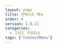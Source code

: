 ```yaml
---
layout: page
title: 컨텍스트 메뉴
order: 4
version: 1.0.11
categories:
  - 그리드 구성요소
tags: ['ContextMenu']
---
```

